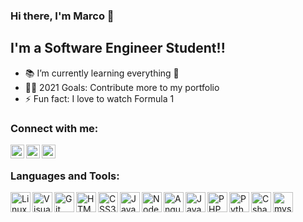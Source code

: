### Hi there, I'm Marco 👋

## I'm a Software Engineer Student!!

- 📚 I’m currently learning everything 🤣
- 👨‍🎓 2021 Goals: Contribute more to my portfolio
- ⚡ Fun fact: I love to watch Formula 1

### Connect with me:

[<img align="left" alt="MarcoBorgess | Gmail" width="22px" src="https://cdn.jsdelivr.net/npm/simple-icons@v3/icons/gmail.svg" />][gmail]
[<img align="left" alt="MarcoBorgess | LinkedIn" width="22px" src="https://cdn.jsdelivr.net/npm/simple-icons@v3/icons/linkedin.svg" />][linkedin]
[<img align="left" alt="MarcoBorgess | Instagram" width="22px" src="https://cdn.jsdelivr.net/npm/simple-icons@v3/icons/instagram.svg" />][instagram]

<br/>

### Languages and Tools:

<img align="left" alt="Linux" width="32px" src="https://cdn.jsdelivr.net/gh/devicons/devicon/icons/linux/linux-original.svg" />
<img align="left" alt="Visual Studio Code" width="32px" src="https://cdn.jsdelivr.net/gh/devicons/devicon/icons/vscode/vscode-original.svg" />
<img align="left" alt="Git" width="32px" src="https://cdn.jsdelivr.net/gh/devicons/devicon/icons/git/git-original.svg" />
<img align="left" alt="HTML5" width="32px" src="https://cdn.jsdelivr.net/gh/devicons/devicon/icons/html5/html5-original.svg" />
<img align="left" alt="CSS3" width="32px" src="https://cdn.jsdelivr.net/gh/devicons/devicon/icons/css3/css3-original.svg" />
<img align="left" alt="JavaScript" width="32px" src="https://cdn.jsdelivr.net/gh/devicons/devicon/icons/javascript/javascript-original.svg" />
<img align="left" alt="Node.js" width="32px" src="https://cdn.jsdelivr.net/gh/devicons/devicon/icons/nodejs/nodejs-original.svg" />
<img align="left" alt="Angular" width="32px" src="https://cdn.jsdelivr.net/gh/devicons/devicon/icons/angularjs/angularjs-original.svg" />
<img align="left" alt="Java" width="32px" src="https://cdn.jsdelivr.net/gh/devicons/devicon/icons/java/java-original-wordmark.svg" />
<img align="left" alt="PHP" width="32px" src="https://cdn.jsdelivr.net/gh/devicons/devicon/icons/php/php-original.svg" />
<img align="left" alt="Python" width="32px" src="https://cdn.jsdelivr.net/gh/devicons/devicon/icons/python/python-original.svg" />
<img align="left" alt="Csharp" width="32px" src="https://cdn.jsdelivr.net/gh/devicons/devicon/icons/csharp/csharp-original.svg" />
<img align="left" alt="mysql" width="32px" src="https://cdn.jsdelivr.net/gh/devicons/devicon/icons/mysql/mysql-original.svg" />


[gmail]: mailto:socialmrco@gmail.com
[instagram]: https://instagram.com/maarcoborges/
[linkedin]: https://linkedin.com/in/marcoborgess/
